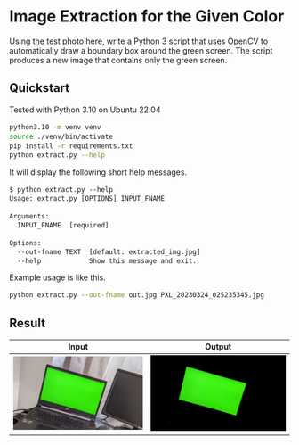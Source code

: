 # Image Extraction for the Given Color

Using the test photo here, write a Python 3 script that uses OpenCV to automatically draw a boundary box around the green screen. The script produces a new image that contains only the green screen.


## Quickstart

Tested with Python 3.10 on Ubuntu 22.04

```sh
python3.10 -m venv venv
source ./venv/bin/activate
pip install -r requirements.txt
python extract.py --help
```

It will display the following short help messages.

```
$ python extract.py --help
Usage: extract.py [OPTIONS] INPUT_FNAME

Arguments:
  INPUT_FNAME  [required]

Options:
  --out-fname TEXT  [default: extracted_img.jpg]
  --help            Show this message and exit.
```

Example usage is like this.

```sh
python extract.py --out-fname out.jpg PXL_20230324_025235345.jpg
```

## Result

| Input                                      | Output                     |
| ------------------------------------------ | -------------------------- |
| ![input-img](./PXL_20230324_025235345.jpg) | ![output-image](./out.jpg) |

